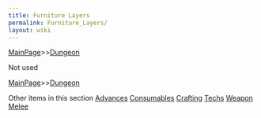 ```yaml
---
title: Furniture Layers
permalink: Furniture_Layers/
layout: wiki
---
```


[MainPage](/keeperrl_wiki/ "wikilink")>>[Dungeon](/keeperrl_wiki/Dungeon "wikilink")

Not used

[MainPage](/keeperrl_wiki/ "wikilink")>>[Dungeon](/keeperrl_wiki/Dungeon "wikilink")

Other items in this section
    [Advances](/keeperrl_wiki/Advances "wikilink")
    [Consumables](/keeperrl_wiki/Consumables "wikilink")
    [Crafting](/keeperrl_wiki/Crafting "wikilink")
    [Techs](/keeperrl_wiki/Techs "wikilink")
    [Weapon Melee](/keeperrl_wiki/Weapon_Melee "wikilink")
